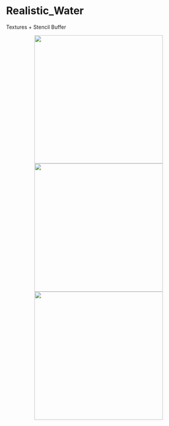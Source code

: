 # Realistic_Water
Textures + Stencil Buffer

<p align="center">
  <img src="https://github.com/Mil-m/Realistic_Water/Results/1-test.png" width="350"/>
  <img src="Realistic_Water/Results/2-test.png" width="350"/>
  <img src="Realistic_Water/Results/3-test.png" width="350"/>
</p>
